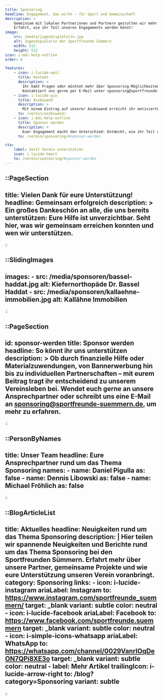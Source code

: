 ```yaml
---
title: Sponsoring
headline: Engagement, das wirkt – für Sport und Gemeinschaft
description: >
    Gemeinsam mit lokalen Partnerinnen und Partnern gestalten wir mehr als Sport – wir fördern Zusammenhalt, Lebensqualität und den Sinn für Gemeinschaft. 
    Erfahrt, wie ihr Teil unseres Engagements werden könnt!
image:
    src: /media/jugend/spielerin.jpg
    alt: Jugendspielerin der Sportfreunde Sümmern
    width: 512
    height: 512
icon: i-mdi-help-outline
order: 6

features:
    - icon: i-lucide-mail
      title: Kontakt
      description: >
        Ihr habt Fragen oder möchtet mehr über Sponsoring-Möglichkeiten erfahren? 
        Kontaktiert uns gerne per E-Mail unter sponsoring@sportfreunde-suemmern.de!
    - icon: i-lucide-pin
      title: Azubiwand
      description: >
        Mit einem Eintrag auf unserer Azubiwand erreicht ihr motivierte Jugendliche aus der Region – und zeigt gleichzeitig euer Engagement für den Nachwuchs.
      to: /verein/azubiwand/
    - icon: i-mdi-help-outline
      title: Sponsor werden
      description: >
        Euer Engagement macht den Unterschied: Entdeckt, wie ihr Teil unseres Netzwerks werdet und Sport in unserer Region nachhaltig fördert.
      to: /verein/sponsoring/#sponsor-werden

cta:
    label: Jetzt Verein unterstützen
    icon: i-lucide-heart
    to: /verein/sponsoring/#sponsor-werden
---
```


::PageSection
---
title: Vielen Dank für eure Unterstützung!
headline: Gemeinsam erfolgreich
description: >
    Ein großes Dankeschön an alle, die uns bereits unterstützen: Eure Hilfe ist unverzichtbar.
    Seht hier, was wir gemeinsam erreichen konnten und wen wir unterstützen.
---
::

::SlidingImages
---
images:
    - src: /media/sponsoren/bassel-haddat.jpg
      alt: Kiefernorthopäde Dr. Bassel Haddat
    - src: /media/sponsoren/kallaehne-immobilien.jpg
      alt: Kallähne Immobilien
---
::


::PageSection
---
id: sponsor-werden
title: Sponsor werden
headline: So könnt ihr uns unterstützen
description: >
    Ob durch finanzielle Hilfe oder Materialzuwendungen, von Bannerwerbung hin bis zu individuellen Partnerschaften 
    – mit eurem Beitrag tragt ihr entscheidend zu unserem Vereinsleben bei. 
    Wendet euch gerne an unsere Ansprechpartner oder schreibt uns eine E-Mail an sponsoring@sportfreunde-suemmern.de, um mehr zu erfahren.
---
::

::PersonByNames
---
title: Unser Team
headline: Eure Ansprechpartner rund um das Thema Sponsoring
names:
    - name: Daniel Pigulla
      as: false
    - name: Dennis Libowski
      as: false
    - name: Michael Fröhlich
      as: false
---
::


::BlogArticleList
---
title: Aktuelles
headline: Neuigkeiten rund um das Thema Sponsoring
description: |
    Hier teilen wir spannende Neuigkeiten und Berichte rund um das Thema Sponsoring bei den Sportfreunden Sümmern. 
    Erfahrt mehr über unsere Partner, gemeinsame Projekte und wie eure Unterstützung unseren Verein voranbringt.
category: Sponsoring
links:
    - icon: i-lucide-instagram
      ariaLabel: Instagram
      to: https://www.instagram.com/sportfreunde_suemmern/
      target: _blank
      variant: subtle
      color: neutral
    - icon: i-lucide-facebook
      ariaLabel: Facebook
      to: https://www.facebook.com/sportfreunde.suemmern
      target: _blank
      variant: subtle
      color: neutral
    - icon: i-simple-icons-whatsapp
      ariaLabel: WhatsApp
      to: https://whatsapp.com/channel/0029VanrlOqDeON7QPi8XE3o
      target: _blank
      variant: subtle
      color: neutral
    - label: Mehr Artikel
      trailingIcon: i-lucide-arrow-right
      to: /blog?category=Sponsoring
      variant: subtle
---
::